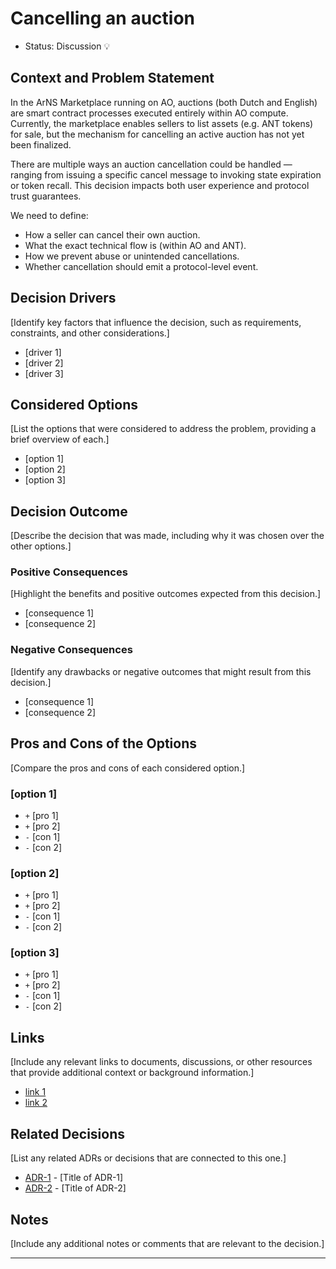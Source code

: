 # Cancelling an auction

- Status: Discussion 💡

## Context and Problem Statement

In the ArNS Marketplace running on AO, auctions (both Dutch and English) are smart contract processes executed entirely within AO compute. Currently, the marketplace enables sellers to list assets (e.g. ANT tokens) for sale, but the mechanism for cancelling an active auction has not yet been finalized.

There are multiple ways an auction cancellation could be handled — ranging from issuing a specific cancel message to invoking state expiration or token recall. This decision impacts both user experience and protocol trust guarantees.

We need to define:
- How a seller can cancel their own auction.
- What the exact technical flow is (within AO and ANT).
- How we prevent abuse or unintended cancellations.
- Whether cancellation should emit a protocol-level event.

## Decision Drivers

[Identify key factors that influence the decision, such as
requirements, constraints, and other considerations.]

- [driver 1]
- [driver 2]
- [driver 3]

## Considered Options

[List the options that were considered to address the problem, providing a brief
overview of each.]

- [option 1]
- [option 2]
- [option 3]

## Decision Outcome

[Describe the decision that was made, including why it was chosen over the
other options.]

### Positive Consequences

[Highlight the benefits and positive outcomes expected from this decision.]

- [consequence 1]
- [consequence 2]

### Negative Consequences

[Identify any drawbacks or negative outcomes that might result from this decision.]

- [consequence 1]
- [consequence 2]

## Pros and Cons of the Options

[Compare the pros and cons of each considered option.]

### [option 1]

- `+` [pro 1]
- `+` [pro 2]
- `-` [con 1]
- `-` [con 2]

### [option 2]

- `+` [pro 1]
- `+` [pro 2]
- `-` [con 1]
- `-` [con 2]

### [option 3]

- `+` [pro 1]
- `+` [pro 2]
- `-` [con 1]
- `-` [con 2]

## Links

[Include any relevant links to documents, discussions, or other resources that
provide additional context or background information.]

- [link 1](url)
- [link 2](url)

## Related Decisions

[List any related ADRs or decisions that are connected to this one.]

- [ADR-1](1-example.md) - [Title of ADR-1]
- [ADR-2](2-example.md) - [Title of ADR-2]

## Notes

[Include any additional notes or comments that are relevant to the decision.]

---

[ADR Template]: https://adr.github.io/